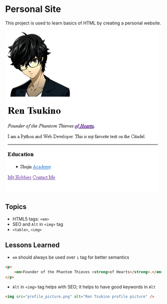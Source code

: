 <!-- Project title here -->

# Personal Site

<!-- Example of project description -->

This project is used to learn basics of HTML by creating a personal website.

![Image Placeholder](index-page_screenshot.PNG)

<!-- Lessons in code -->

## Topics

- HTML5 tags: `<em>`
- SEO and `Alt` in `<img>` tag
- `<table>`, `<img>`

## Lessons Learned

- `em` should always be used over `i` tag for better semantics <br>

```html
<p>
	<em>Founder of the Phantom Thieves <strong>of Hearts</strong>.</em>
</p>
```

- `Alt` in `<img>` tag helps with SEO; it helps to have good keywords in `Alt`

```html
<img src="profile_picture.png" alt="Ren Tsukino profile picture" />
```
